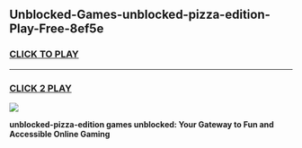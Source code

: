 
## Unblocked-Games-unblocked-pizza-edition-Play-Free-8ef5e
<h3>
<a href="https://premium76.site?title=unblocked-pizza-edition&ref=20M">CLICK TO PLAY</a></h3>
<hr>

<h3>
<a href="https://premium76.site?title=unblocked-pizza-edition&ref=20M">CLICK 2 PLAY</a>
  
</h3>

<a href="https://premium76.site?title=unblocked-pizza-edition&ref=19M"><img src="https://clearcache.store/games.png"></a>


**unblocked-pizza-edition games unblocked: Your Gateway to Fun and Accessible Online Gaming**
